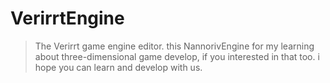 # VerirrtEngine

> The Verirrt game engine editor. this NannorivEngine for my learning about three-dimensional game develop, if you interested in that too. i hope you can learn and develop with us.